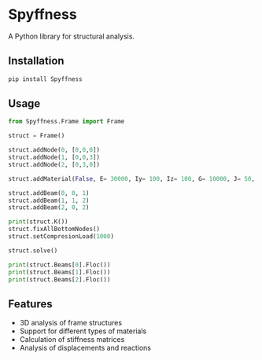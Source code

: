 # Spyffness

A Python library for structural analysis.

## Installation

```bash
pip install Spyffness
```

## Usage

```python
from Spyffness.Frame import Frame

struct = Frame()

struct.addNode(0, [0,0,0])
struct.addNode(1, [0,0,3])
struct.addNode(2, [0,3,0])

struct.addMaterial(False, E= 30000, Iy= 100, Iz= 100, G= 10000, J= 50, A= 10)

struct.addBeam(0, 0, 1)
struct.addBeam(1, 1, 2)
struct.addBeam(2, 0, 2)

print(struct.K())
struct.fixAllBottomNodes()
struct.setCompresionLoad(1000)

struct.solve()

print(struct.Beams[0].Floc())
print(struct.Beams[1].Floc())
print(struct.Beams[2].Floc())
```

## Features

- 3D analysis of frame structures
- Support for different types of materials
- Calculation of stiffness matrices
- Analysis of displacements and reactions